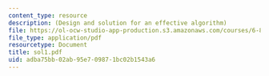 ```yaml
---
content_type: resource
description: (Design and solution for an effective algorithm)
file: https://ol-ocw-studio-app-production.s3.amazonaws.com/courses/6-896-theory-of-parallel-hardware-sma-5511-spring-2004/adba75bb02ab95e709871bc02b1543a6_sol1.pdf
file_type: application/pdf
resourcetype: Document
title: sol1.pdf
uid: adba75bb-02ab-95e7-0987-1bc02b1543a6
---
```

